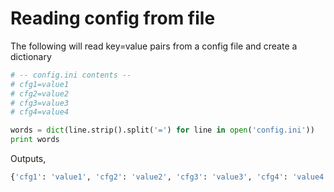 # Reading config from file
The following will read key=value pairs from a config file and create a
dictionary
```python
# -- config.ini contents --
# cfg1=value1
# cfg2=value2
# cfg3=value3
# cfg4=value4

words = dict(line.strip().split('=') for line in open('config.ini'))
print words
```
Outputs,
```python
{'cfg1': 'value1', 'cfg2': 'value2', 'cfg3': 'value3', 'cfg4': 'value4'}
```
